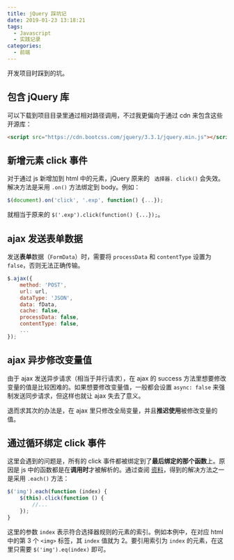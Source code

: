 ```yaml
---
title: jQuery 踩坑记
date: 2019-01-23 13:18:21
tags:
  - Javascript
  - 实践记录
categories:
  - 前端
---
```


开发项目时踩到的坑。

<!--more-->

## 包含 jQuery 库
可以下载到项目目录里通过相对路径调用，不过我更偏向于通过 cdn 来包含这些开源库：
```html
<script src="https://cdn.bootcss.com/jquery/3.3.1/jquery.min.js"></script>
```

## 新增元素 click 事件
对于通过 js 新增加到 html 中的元素，jQuery 原来的 ` 选择器. click()` 会失效。
解决方法是采用 `.on()` 方法绑定到 body。例如：

```js
$(document).on('click', '.exp', function() {...});
```
就相当于原来的 `$('.exp').click(function() {...});`。

## ajax 发送表单数据
发送**表单**数据（`FormData`）时，需要将 `processData` 和 `contentType` 设置为 `false`，否则无法正确传输。
```js
$.ajax({
	method: 'POST',
	url: url,
	dataType: 'JSON',
	data: fData,
	cache: false,
	processData: false,
	contentType: false,
	...
});
```

## ajax 异步修改变量值
由于 ajax 发送异步请求（相当于并行请求），在 ajax 的 success 方法里想要修改变量的值是比较困难的。如果想要修改变量值，一般都会设置 `async: false` 来强制发送同步请求，但这样也就让 ajax 失去了意义。

退而求其次的办法是，在 ajax 里只修改全局变量，并且**推迟使用**被修改变量的值。

## 通过循环绑定 click 事件
这里会遇到的问题是，所有的 click 事件都被绑定到了**最后绑定的那个函数**上。原因是 js 中的函数都是在**调用时**才被解析的。通过查阅 [资料](https://www.jb51.net/article/85680.htm)，得到的解决方法之一是采用 `.each()` 方法：
```js
$('img').each(function (index) {
	$(this).click(function () {
		//...
	});
}
```
这里的参数 `index` 表示符合选择器规则的元素的索引。例如本例中，在对应 html 中的第 3 个 `<img>` 标签，其 `index` 值就为 2。要引用索引为 `index` 的元素，在这里只需要 `$('img').eq(index)` 即可。